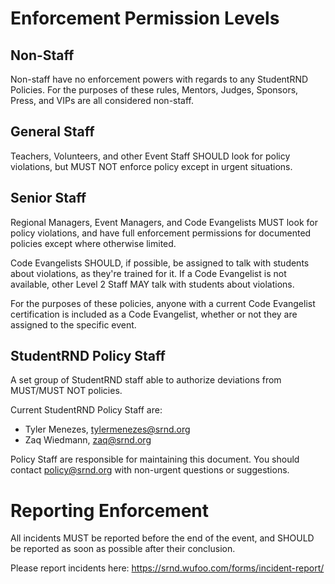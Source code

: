 # Enforcement Permission Levels

## Non-Staff

Non-staff have no enforcement powers with regards to any StudentRND Policies. For the purposes of these rules, Mentors, Judges, Sponsors, Press, and VIPs are all considered non-staff.

## General Staff

Teachers, Volunteers, and other Event Staff SHOULD look for policy violations, but MUST NOT enforce policy except in urgent situations.

## Senior Staff

Regional Managers, Event Managers, and Code Evangelists MUST look for policy violations, and have full enforcement permissions for documented policies except where otherwise limited.

Code Evangelists SHOULD, if possible, be assigned to talk with students about violations, as they're trained for it. If a Code Evangelist is not available, other Level 2 Staff MAY talk with students about violations.

For the purposes of these policies, anyone with a current Code Evangelist certification is included as a Code Evangelist, whether or not they are assigned to the specific event.

## StudentRND Policy Staff

A set group of StudentRND staff able to authorize deviations from MUST/MUST NOT policies.

Current StudentRND Policy Staff are:

- Tyler Menezes, [tylermenezes@srnd.org](mailto:tylermenezes@srnd.org)
- Zaq Wiedmann, [zaq@srnd.org](mailto:zaq@srnd.org)

Policy Staff are responsible for maintaining this document. You should contact [policy@srnd.org](mailto:policy@srnd.org) with non-urgent questions or suggestions.

# Reporting Enforcement

All incidents MUST be reported before the end of the event, and SHOULD be reported as soon as possible after their conclusion.

Please report incidents here: https://srnd.wufoo.com/forms/incident-report/